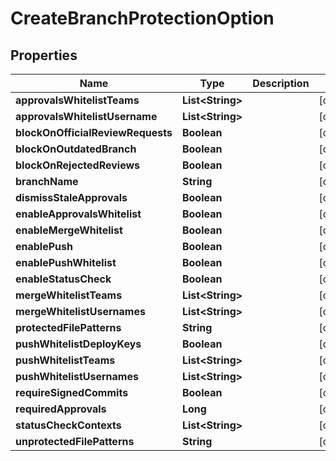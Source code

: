 
# CreateBranchProtectionOption

## Properties
Name | Type | Description | Notes
------------ | ------------- | ------------- | -------------
**approvalsWhitelistTeams** | **List&lt;String&gt;** |  |  [optional]
**approvalsWhitelistUsername** | **List&lt;String&gt;** |  |  [optional]
**blockOnOfficialReviewRequests** | **Boolean** |  |  [optional]
**blockOnOutdatedBranch** | **Boolean** |  |  [optional]
**blockOnRejectedReviews** | **Boolean** |  |  [optional]
**branchName** | **String** |  |  [optional]
**dismissStaleApprovals** | **Boolean** |  |  [optional]
**enableApprovalsWhitelist** | **Boolean** |  |  [optional]
**enableMergeWhitelist** | **Boolean** |  |  [optional]
**enablePush** | **Boolean** |  |  [optional]
**enablePushWhitelist** | **Boolean** |  |  [optional]
**enableStatusCheck** | **Boolean** |  |  [optional]
**mergeWhitelistTeams** | **List&lt;String&gt;** |  |  [optional]
**mergeWhitelistUsernames** | **List&lt;String&gt;** |  |  [optional]
**protectedFilePatterns** | **String** |  |  [optional]
**pushWhitelistDeployKeys** | **Boolean** |  |  [optional]
**pushWhitelistTeams** | **List&lt;String&gt;** |  |  [optional]
**pushWhitelistUsernames** | **List&lt;String&gt;** |  |  [optional]
**requireSignedCommits** | **Boolean** |  |  [optional]
**requiredApprovals** | **Long** |  |  [optional]
**statusCheckContexts** | **List&lt;String&gt;** |  |  [optional]
**unprotectedFilePatterns** | **String** |  |  [optional]



